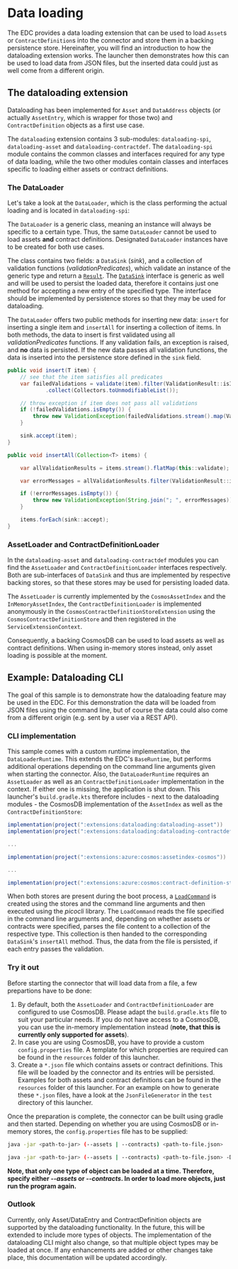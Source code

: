 # Data loading

The EDC provides a data loading extension that can be used to load `Asset`s or `ContractDefinition`s into the connector
and store them in a backing persistence store. Hereinafter, you will find an introduction to how the dataloading
extension works. The launcher then demonstrates how this can be used to load data from JSON files, but the inserted
data could just as well come from a different origin.

## The dataloading extension

Dataloading has been implemented for `Asset` and `DataAddress` objects (or actually `AssetEntry`, which is wrapper for
those two) and `ContractDefinition` objects as a first use case.

The `dataloading` extension contains 3 sub-modules: `dataloading-spi`, `dataloading-asset` and
`dataloading-contractdef`. The `dataloading-spi` module contains the common classes and interfaces required for any
type of data loading, while the two other modules contain classes and interfaces specific to loading either assets
or contract definitions.

### The DataLoader

Let's take a look at the `DataLoader`, which is the class performing the actual loading and is located in
`dataloading-spi`:

The `DataLoader` is a generic class, meaning an instance will always be specific to a certain type. Thus, the same
`DataLoader` cannot be used to load assets __and__ contract definitions. Designated `DataLoader` instances have to
be created for both use cases.

The class contains two fields: a `DataSink` (_sink_), and a collection of validation functions (_validationPredicates_),
which validate an instance of the generic type and return a
[`Result`](../../spi/src/main/java/org/eclipse/dataspaceconnector/spi/result/Result.java). The
[`DataSink`](../../extensions/dataloading/dataloading-spi/src/main/java/org/eclipse/dataspaceconnector/dataloading/DataLoader.java)
interface is generic as well and will be used to persist the loaded data, therefore it contains just one method for
accepting a new entry of the specified type. The interface should be implemented by persistence stores so that they
may be used for dataloading.

The `DataLoader` offers two public methods for inserting new data: `insert` for inserting a single item and `insertAll`
for inserting a collection of items. In both methods, the data to insert is first validated using all
_validationPredicates_ functions. If any validation fails, an exception is raised, and __no__ data is persisted.
If the new data passes all validation functions, the data is inserted into the persistence store defined in the 
`sink` field.

```java
public void insert(T item) {
	// see that the item satisfies all predicates
	var failedValidations = validate(item).filter(ValidationResult::isInvalid)
			.collect(Collectors.toUnmodifiableList());

	// throw exception if item does not pass all validations
	if (!failedValidations.isEmpty()) {
		throw new ValidationException(failedValidations.stream().map(ValidationResult::getError).collect(Collectors.joining("; ")));
	}

	sink.accept(item);
}

public void insertAll(Collection<T> items) {

	var allValidationResults = items.stream().flatMap(this::validate);

	var errorMessages = allValidationResults.filter(ValidationResult::isInvalid).map(ValidationResult::getError).collect(Collectors.toList());

	if (!errorMessages.isEmpty()) {
		throw new ValidationException(String.join("; ", errorMessages));
	}

	items.forEach(sink::accept);
}
```

### AssetLoader and ContractDefinitionLoader

In the `dataloading-asset` and `dataloading-contractdef` modules you can find the `AssetLoader` and
`ContractDefinitionLoader` interfaces respectively. Both are sub-interfaces of `DataSink` and thus are implemented
by respective backing stores, so that these stores may be used for persisting loaded data.

The `AssetLoader` is currently implemented by the `CosmosAssetIndex` and the `InMemoryAssetIndex`, the
`ContractDefinitionLoader` is implemented anonymously in the `CosmosContractDefinitionStoreExtension`
using the `CosmosContractDefinitionStore` and then registered in the `ServiceExtensionContext`.

Consequently, a backing CosmosDB can be used to load assets as well as contract definitions. When using in-memory
stores instead, only asset loading is possible at the moment.

## Example: Dataloading CLI

The goal of this sample is to demonstrate how the dataloading feature may be used in the EDC. For this demonstration
the data will be loaded from JSON files using the command line, but of course the data could also come from a different
origin (e.g. sent by a user via a REST API).

### CLI implementation

This sample comes with a custom runtime implementation, the `DataLoaderRuntime`. This extends the EDC's `BaseRuntime`,
but performs additional operations depending on the command line arguments given when starting the connector. Also, the
`DataLoaderRuntime` requires an `AssetLoader` as well as an `ContractDefinitionLoader` implementation in the context.
If either one is missing, the application is shut down. This launcher's `build.gradle.kts` therefore includes - next
to the dataloading modules - the CosmosDB implementation of the `AssetIndex` as well as the `ContractDefinitionStore`:

```gradle
implementation(project(":extensions:dataloading:dataloading-asset"))
implementation(project(":extensions:dataloading:dataloading-contractdef"))

...

implementation(project(":extensions:azure:cosmos:assetindex-cosmos"))

...

implementation(project(":extensions:azure:cosmos:contract-definition-store-cosmos"))
```

When both stores are present during the boot process, a
[`LoadCommand`](./src/main/java/org/eclipse/dataspaceconnector/dataloader/cli/LoadCommand.java) is created using the
stores and the command line arguments and then executed using the _picocli_ library. The `LoadCommand` reads the file
specified in the command line arguments and, depending on whether assets or contracts were specified, parses the file
content to a collection of the respective type. This collection is then handed to the corresponding `DataSink`'s
`insertAll` method. Thus, the data from the file is persisted, if each entry passes the validation.

### Try it out

Before starting the connector that will load data from a file, a few prepartions have to be done:

1. By default, both the `AssetLoader` and `ContractDefinitionLoader` are configured to use CosmosDB. Please adapt
   the `build.gradle.kts` file to suit your particular needs.    If you do not have access to a CosmosDB, you can use
   the in-memory implementation instead (__note, that this is currently only supported for assets__).
2. In case you are using CosmosDB, you have to provide a custom `config.properties` file. A template for which
   properties are required can be found in the `resources` folder of this launcher.
3. Create a `*.json` file which contains assets or contract definitions. This file will be loaded by the connector and
   its entries will be persisted. Examples for both assets and contract definitions can be found in the `resources`
   folder of this launcher. For an example on how to generate these `*.json` files, have a look at the
   `JsonFileGenerator` in the `test` directory of this launcher.

Once the preparation is complete, the connector can be built using gradle and then started. Depending on whether you
are using CosmosDB or in-memory stores, the `config.properties` file has to be supplied:

```bash
java -jar <path-to-jar> (--assets | --contracts) <path-to-file.json> 
```

```bash
java -jar <path-to-jar> (--assets | --contracts) <path-to-file.json> -Dedc.fs.config=/path/to/config.properties
```

__Note, that only one type of object can be loaded at a time. Therefore, specify either _--assets_ or _--contracts_.
In order to load more objects, just run the program again.__

### Outlook

Currently, only Asset/DataEntry and ContractDefinition objects are supported by the dataloading functionality. In the
future, this will be extended to include more types of objects. The implementation of the dataloading CLI might also
change, so that multiple object types may be loaded at once. If any enhancements are added or other changes take place,
this documentation will be updated accordingly.
